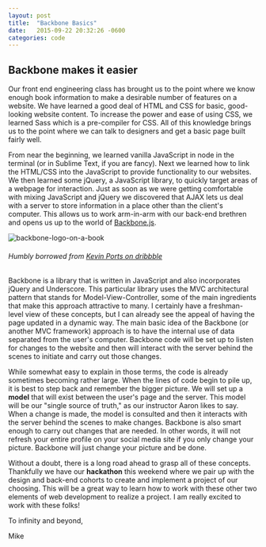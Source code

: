 ```yaml
---
layout: post
title:  "Backbone Basics"
date:   2015-09-22 20:32:26 -0600
categories: code
---
```


## Backbone makes it easier

Our front end engineering class has brought us to the point where we know enough book information to make a desirable number of features on a website. We have learned a good deal of HTML and CSS for basic, good-looking website content. To increase the power and ease of using CSS, we learned Sass which is a pre-compiler for CSS. All of this knowledge brings us to the point where we can talk to designers and get a basic page built fairly well.

From near the beginning, we learned vanilla JavaScript in node in the terminal (or in Sublime Text, if you are fancy). Next we learned how to link the HTML/CSS into the JavaScript to provide functionality to our websites. We then learned some jQuery, a JavaScript library, to quickly target areas of a webpage for interaction. Just as soon as we were getting comfortable with mixing JavaScript and jQuery we discovered that AJAX lets us deal with a server to store information in a place other than the client's computer. This allows us to work arm-in-arm with our back-end brethren and opens us up to the world of [Backbone.js](http://backbonejs.org/).

![backbone-logo-on-a-book](http://res.cloudinary.com/drumsensei/image/upload/v1515646799/backbone_1x_k1nidw.png)

###### Humbly borrowed from [Kevin Ports on dribbble](https://dribbble.com/shots/1475794-Dribble-47)

Backbone is a library that is written in JavaScript and also incorporates jQuery and Underscore. This particular library uses the MVC architectural pattern that stands for Model-View-Controller, some of the main ingredients that make this approach attractive to many. I certainly have a freshman-level view of these concepts, but I can already see the appeal of having the page updated in a dynamic way. The main basic idea of the Backbone (or another MVC framework) approach is to have the internal use of data separated from the user's computer. Backbone code will be set up to listen for changes to the website and then will interact with the server behind the scenes to initiate and carry out those changes.

While somewhat easy to explain in those terms, the code is already sometimes becoming rather large. When the lines of code begin to pile up, it is best to step back and remember the bigger picture. We will set up a **model** that will exist between the user's page and the server. This model will be our "single source of truth," as our instructor Aaron likes to say. When a change is made, the model is consulted and then it interacts with the server behind the scenes to make changes. Backbone is also smart enough to carry out changes that are needed. In other words, it will not refresh your entire profile on your social media site if you only change your picture. Backbone will just change your picture and be done.

Without a doubt, there is a long road ahead to grasp all of these concepts. Thankfully we have our **hackathon** this weekend where we pair up with the design and back-end cohorts to create and implement a project of our choosing. This will be a great way to learn how to work with these other two elements of web development to realize a project. I am really excited to work with these folks!

To infinity and beyond,

Mike
